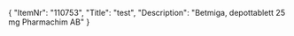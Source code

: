 {
  "ItemNr": "110753",
  "Title": "test",
  "Description": "Betmiga, depottablett 25 mg Pharmachim AB"
}